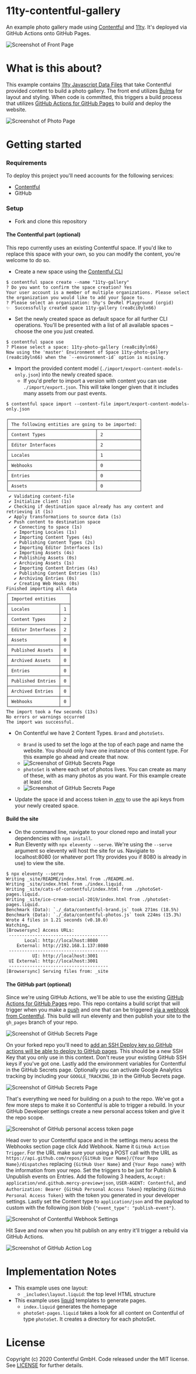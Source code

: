 

11ty-contentful-gallery
=====

An example photo gallery made using [Contentful](https://www.contentful.com/) and [11ty](https://www.11ty.dev/). It's deployed via GitHub Actions onto GitHub Pages.

![Screenshot of Front Page](images/front_page.png)

What is this about?
=====

This example contains [11ty Javascript Data Files](https://www.11ty.dev/docs/data-js/) that take Contentful provided content to build a photo gallery. The front end utilizes [Bulma](https://bulma.io/) for layout and styling. When code is committed, this triggers a build process that utilizes [GitHub Actions for GitHub Pages](https://github.com/peaceiris/actions-gh-pages) to build and deploy the website.

![Screenshot of Photo Page](images/photo_page.png)

Getting started
=====

### Requirements

To deploy this project you'll need accounts for the following services:

- [Contentful](https://www.contentful.com)
- GitHub

### Setup

* Fork and clone this repository

#### The Contentful part (optional)

This repo currently uses an existing Contentful space. If you'd like to replace this space with your own, so you can modify the content, you're welcome to do so.

* Create a new space using the [Contentful CLI](https://github.com/contentful/contentful-cli)

```console
$ contentful space create --name "11ty-gallery"
? Do you want to confirm the space creation? Yes
Your user account is a member of multiple organizations. Please select the organization you would like to add your Space to.
? Please select an organization: Shy's DevRel Playground (orgid)
✨  Successfully created space 11ty-gallery (rea8ci0yln66)
```
* Set the newly created space as default space for all further CLI operations. You'll be presented with a list of all available spaces – choose the one you just created.
```console
$ contentful space use
? Please select a space: 11ty-photo-gallery (rea8ci0yln66)
Now using the 'master' Environment of Space 11ty-photo-gallery (rea8ci0yln66) when the `--environment-id` option is missing.
```

* Import the provided content model (`./import/export-content-models-only.json`) into the newly created space.
    * If you'd prefer to import a version with content you can use `./import/export.json`. This will take longer given that it includes many assets from our past events.
```console
$ contentful space import --content-file import/export-content-models-only.json

┌──────────────────────────────────────────────────┐
│ The following entities are going to be imported: │
├─────────────────────────────────┬────────────────┤
│ Content Types                   │ 2              │
├─────────────────────────────────┼────────────────┤
│ Editor Interfaces               │ 2              │
├─────────────────────────────────┼────────────────┤
│ Locales                         │ 1              │
├─────────────────────────────────┼────────────────┤
│ Webhooks                        │ 0              │
├─────────────────────────────────┼────────────────┤
│ Entries                         │ 0              │
├─────────────────────────────────┼────────────────┤
│ Assets                          │ 0              │
└─────────────────────────────────┴────────────────┘
 ✔ Validating content-file
 ✔ Initialize client (1s)
 ✔ Checking if destination space already has any content and retrieving it (1s)
 ✔ Apply transformations to source data (1s)
 ✔ Push content to destination space
   ✔ Connecting to space (1s)
   ✔ Importing Locales (1s)
   ✔ Importing Content Types (4s)
   ✔ Publishing Content Types (2s)
   ✔ Importing Editor Interfaces (1s)
   ✔ Importing Assets (4s)
   ✔ Publishing Assets (0s)
   ✔ Archiving Assets (1s)
   ✔ Importing Content Entries (4s)
   ✔ Publishing Content Entries (1s)
   ✔ Archiving Entries (0s)
   ✔ Creating Web Hooks (0s)
Finished importing all data
┌───────────────────────┐
│ Imported entities     │
├───────────────────┬───┤
│ Locales           │ 1 │
├───────────────────┼───┤
│ Content Types     │ 2 │
├───────────────────┼───┤
│ Editor Interfaces │ 2 │
├───────────────────┼───┤
│ Assets            │ 0 │
├───────────────────┼───┤
│ Published Assets  │ 0 │
├───────────────────┼───┤
│ Archived Assets   │ 0 │
├───────────────────┼───┤
│ Entries           │ 0 │
├───────────────────┼───┤
│ Published Entries │ 0 │
├───────────────────┼───┤
│ Archived Entries  │ 0 │
├───────────────────┼───┤
│ Webhooks          │ 0 │
└───────────────────┴───┘
The import took a few seconds (13s)
No errors or warnings occurred
The import was successful.
```

* On Contentful we have 2 Content Types. `Brand` and `photoSets`.
  * `Brand` is used to set the logo at the top of each page and name the website. You should only have one instance of this content type. For this example go ahead and create that now.
  * ![Screenshot of GitHub Secrets Page](images/brand.png)
  * `photoSet` is where each set of photos lives. You can create as many of these, with as many photos as you want. For this example create at least one.
  * ![Screenshot of GitHub Secrets Page](images/photoSet.png)

* Update the space id and access token in [.env](.env) to use the api keys from your newly created space.

#### Build the site

* On the command line, navigate to your cloned repo and install your dependencies with `npm install`.
* Run Eleventy with `npx eleventy --serve`. We're using the `--serve` argument so eleventy will host the site for us. Navigiate to localhost:8080 (or whatever port 11ty provides you if 8080 is already in use) to view the site.
```console
$ npx eleventy --serve
Writing _site/README/index.html from ./README.md.
Writing _site/index.html from ./index.liquid.
Writing _site/cats-of-contentful/index.html from ./photoSet-pages.liquid.
Writing _site/ice-cream-social-2019/index.html from ./photoSet-pages.liquid.
Benchmark (Data): `./_data/contentful-brand.js` took 271ms (18.5%)
Benchmark (Data): `./_data/contentful-photos.js` took 224ms (15.3%)
Wrote 4 files in 1.21 seconds (v0.10.0)
Watching…
[Browsersync] Access URLs:
 --------------------------------------
       Local: http://localhost:8080
    External: http://192.168.1.137:8080
 --------------------------------------
          UI: http://localhost:3001
 UI External: http://localhost:3001
 --------------------------------------
[Browsersync] Serving files from: _site
```

#### The GitHub part (optional)

Since we're using GitHub Actions, we'll be able to use the existing [GitHub Actions for GitHub Pages](https://github.com/peaceiris/actions-gh-pages) repo. This repo contains a build script that will trigger when you make a [push](.github/workflows/push_build.yml) and one that can be triggered [via a webhook from Contentful](.github/workflows/contentful_build.yml). This build will run eleventy and then publish your site to the `gh_pages` branch of your repo.

![Screenshot of GitHub Secrets Page](images/github_pages_settings.png)

On your forked repo you'll need to [add an SSH Deploy key so GitHub actions will be able to deploy to GitHub pages](https://github.com/peaceiris/actions-gh-pages#%EF%B8%8F-create-ssh-deploy-key). This should be a new SSH Key that you only use in this context. Don't reuse your existing GitHub SSH keys if you've got one. Lastly add the environment variables for Contentful in the GitHub Secrets page. Optionally you can activate Google Analytics tracking by including your `GOOGLE_TRACKING_ID` in the GitHub Secrets page.

![Screenshot of GitHub Secrets Page](images/github_secrets.png)

That's everything we need for building on a push to the repo. We've got a few more steps to make it so Contentful is able to trigger a rebuild. In your GitHub Developer settings create a new personal access token and give it the repo scope.

![Screenshot of GitHub personal access token page](images/github_personal_access.png)

Head over to your Contentful space and in the settings menu acess the Webhooks section page click Add Webhook. Name it `GitHub Action Trigger`. For the URL make sure your using a POST call with the URL as `https://api.github.com/repos/{GitHub User Name}/{Your Repo Name}/dispatches` replacing `{GitHub User Name}` and `{Your Repo name}` with the information from your repo. Set the triggers to be just for Publish & Unpublish events on Entries. Add the following 3 headers, `Accept: application/vnd.github.mercy-preview+json`, `USER-AGENT: Contentful`, and `Authorization: Bearer {GitHub Personal Access Token}` replacing `{GitHub Personal Access Token}` with the token you generated in your developer settings. Lastly set the Content type to `application/json` and the payload to custom with the following json blob `{"event_type": "publish-event"}`.

![Screenshot of Contentful Webhook Settings](images/webhook_settings.png)

Hit Save and now when you hit publish on any entry it'll trigger a rebuild via GitHub Actions.

![Screenshot of GitHub Action Log](images/github_action_log.png)


Implementation Notes
=======

* This example uses one layout:
    - `_includes\layout.liquid`: the top level HTML structure
 * This example uses [liquid](https://www.11ty.dev/docs/languages/liquid/) templates to generate pages.
   - `index.liquid` generates the homepage
   - `photoSet-pages.liquid` takes a look for all content on Contentful of type `photoSet`. It creates a directory for each photoSet.

License
=======

Copyright (c) 2020 Contentful GmbH. Code released under the MIT license. See [LICENSE](LICENSE) for further details.
